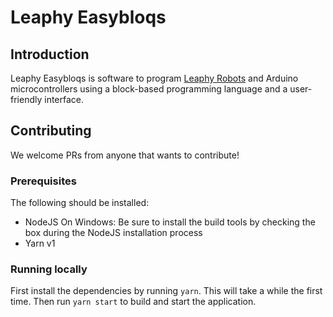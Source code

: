 # Leaphy Easybloqs

## Introduction
Leaphy Easybloqs is software to program [Leaphy Robots](https://www.leaphy.nl) and Arduino microcontrollers using a block-based programming language and a user-friendly interface. 

## Contributing
We welcome PRs from anyone that wants to contribute! 

### Prerequisites

The following should be installed:

- NodeJS
    On Windows: Be sure to install the build tools by checking the box during the NodeJS installation process
- Yarn v1

### Running locally

First install the dependencies by running `yarn`. This will take a while the first time. 
Then run `yarn start` to build and start the application. 


